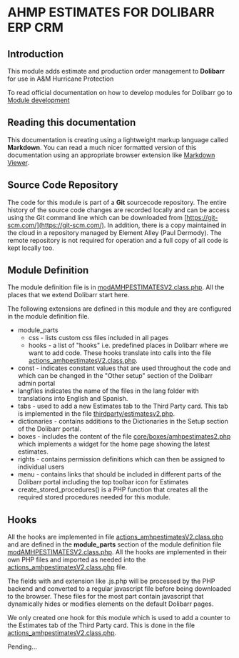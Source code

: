 # AHMP ESTIMATES FOR DOLIBARR ERP CRM

## Introduction

This module adds estimate and production order management to **Dolibarr** for use in A&M Hurricane Protection

To read official documentation on how to develop modules for Dolibarr go to [Module development](https://wiki.dolibarr.org/index.php/Module_development)

## Reading this documentation

This documentation is creating using a lightweight markup language called **Markdown**. You can read a much nicer formatted version of this documentation using an appropriate browser extension like [Markdown Viewer](https://chrome.google.com/webstore/detail/markdown-viewer/ckkdlimhmcjmikdlpkmbgfkaikojcbjk).

## Source Code Repository

The code for this module is part of a **Git** sourcecode repository. The entire history of the source code changes are recorded locally and can be access using the Git command line which can be downloaded from [https://git-scm.com/](https://git-scm.com/). In addition, there is a copy maintained in the cloud in a repository managed by Element Alley (Paul Dermody). The remote repository is not required for operation and a full copy of all code is kept locally too.

## Module Definition

The module definition file is in [modAMHPESTIMATESV2.class.php](core/modules/modAMHPESTIMATESV2.class.php). All the places that we extend Dolibarr start here.

The following extensions are defined in this module and they are configured in the module definition file.

- module_parts
  - css - lists custom css files included in all pages
  - hooks - a list of "hooks" i.e. predefined places in Dolibarr where we want to add code. These hooks translate into calls into the file [actions_amhpestimatesV2.class.php](class/actions_amhpestimatesV2.class.php).
- const - indicates constant values that are used throughout the code and which can be changed in the "Other setup" section of the Dolibarr admin portal
- langfiles indicates the name of the files in the lang folder with translations into English and Spanish.
- tabs - used to add a new Estimates tab to the Third Party card. This tab is implemented in the file [thirdparty/estimatesv2.php](thirdparty/estimatesv2.php).
- dictionaries - contains additions to the Dictionaries in the Setup section of the Dolibarr portal.
- boxes - includes the content of the file [core/boxes/amhpestimates2.php](core/boxes/amhpestimates2.php) which implements a widget for the home page showing the latest estimates.
- rights - contains permission definitions which can then be assigned to individual users
- menu - contains links that should be included in different parts of the Dolibarr portal including the top toolbar icon for Estimates
- create_stored_procedures() is a PHP function that creates all the required stored procedures needed for this module.

## Hooks

All the hooks are implemented in file [actions_amhpestimatesV2.class.php](class/actions_amhpestimatesV2.class.php) and are defined in the **module_parts** section of the module definition file [modAMHPESTIMATESV2.class.php](core/modules/modAMHPESTIMATESV2.class.php). All the hooks are implemented in their own PHP files and imported as needed into the [actions_amhpestimatesV2.class.php](class/actions_amhpestimatesV2.class.php) file.

The fields with and extension like .js.php will be processed by the PHP backend and converted to a regular javascript file before being downloaded to the browser. These files for the most part contain javascript that dynamically hides or modifies elements on the default Dolibarr pages.

We only created one hook for this module which is used to add a counter to the Estimates tab of the Third Party card. This is done in the file [actions_amhpestimatesV2.class.php](class/actions_amhpestimatesV2.class.php).

Pending...